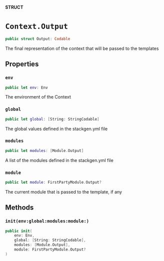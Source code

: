 **STRUCT**

# `Context.Output`

```swift
public struct Output: Codable
```

The final representation of the context that will be passed to the templates

## Properties
### `env`

```swift
public let env: Env
```

The environment of the Context

### `global`

```swift
public let global: [String: StringCodable]
```

The global values defined in the stackgen.yml file

### `modules`

```swift
public let modules: [Module.Output]
```

A list of the modules defined in the stackgen.yml file

### `module`

```swift
public let module: FirstPartyModule.Output?
```

The current module that is passed to the template, if any

## Methods
### `init(env:global:modules:module:)`

```swift
public init(
    env: Env,
    global: [String: StringCodable],
    modules: [Module.Output],
    module: FirstPartyModule.Output?
)
```

